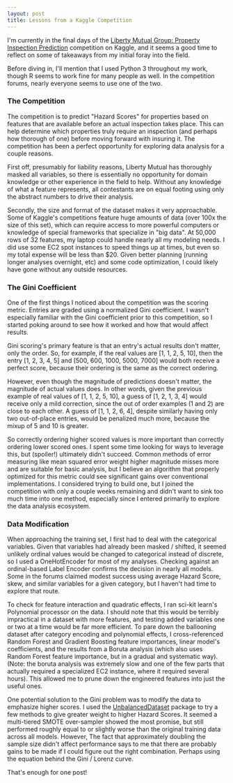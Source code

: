 ```yaml
---
layout: post
title: Lessons from a Kaggle Competition
---
```


I'm currently in the final days of the [Liberty Mutual Group: Property Inspection Prediction](https://www.kaggle.com/c/liberty-mutual-group-property-inspection-prediction) competition on Kaggle, and it seems a good time to reflect on some of takeaways from my initial foray into the field. 

Before diving in, I'll mention that I used Python 3 throughout my work, though R seems to work fine for many people as well. In the competition forums, nearly everyone seems to use one of the two. 

### The Competition

The competition is to predict "Hazard Scores" for properties based on features that are available before an actual inspection takes place. This can help determine which properties truly require an inspection (and perhaps how thorough of one) before moving forward with insuring it. The competition has been a perfect opportunity for exploring data analysis for a couple reasons. 

First off, presumably for liability reasons, Liberty Mutual has thoroughly masked all variables, so there is essentially no opportunity for domain knowledge or other experience in the field to help. Without any knowledge of what a feature represents, all contestants are on equal footing using only the abstract numbers to drive their analysis. 

Secondly, the size and format of the dataset makes it very approachable. Some of Kaggle's competitions feature huge amounts of data (over 100x the size of this set), which can require access to more powerful computers or knowledge of special frameworks that specialize in "big data". At 50,000 rows of 32 features, my laptop could handle nearly all my modeling needs. I did use some EC2 spot instances to speed things up at times, but even so my total expense will be less than $20. Given better planning (running longer analyses overnight, etc) and some code optimization, I could likely have gone without any outside resources. 

### The Gini Coefficient

One of the first things I noticed about the competition was the scoring metric. Entries are graded using a normalized Gini coefficient. I wasn't especially familiar with the Gini coefficient prior to this competition, so I started poking around to see how it worked and how that would affect results. 

Gini scoring's primary feature is that an entry's actual results don't matter, only the order. So, for example, if the real values are [1, 1, 2, 5, 10], then the entry [1, 2, 3, 4, 5] and [500, 600, 1000, 5000, 7000] would both receive a perfect score, because their ordering is the same as the correct ordering. 

However, even though the magnitude of predictions doesn't matter, the magnitude of actual values does. In other words, given the previous example of real values of [1, 1, 2, 5, 10], a guess of [1, 2, 1, 3, 4] would receive only a mild correction, since the out of order examples (1 and 2) are close to each other. A guess of [1, 1, 2, 6, 4], despite similarly having only two out-of-place entries, would be penalized much more, because the mixup of 5 and 10 is greater. 

So correctly ordering higher scored values is more important than correctly ordering lower scored ones. I spent some time looking for ways to leverage this, but (spoiler!) ultimately didn't succeed. Common methods of error measuring like mean squared error weight higher magnitude misses more and are suitable for basic analysis, but I believe an algorithm that properly optimized for this metric could see significant gains over conventional implementations. I considered trying to build one, but I joined the competition with only a couple weeks remaining and didn't want to sink too much time into one method, especially since I entered primarily to explore the data analysis ecosystem. 

### Data Modification

When approaching the training set, I first had to deal with the categorical variables. Given that variables had already been masked / shifted, it seemed unlikely ordinal values would be changed to categorical instead of discrete, so I used a OneHotEncoder for most of my analyses. Checking against an ordinal-based Label Encoder confirms the decision in nearly all models. Some in the forums claimed modest success using average Hazard Score, skew, and similar variables for a given category, but I haven't had time to explore that route. 

To check for feature interaction and quadratic effects, I ran sci-kit learn's Polynomial processor on the data. I should note that this would be terribly impractical in a dataset with more features, and testing added variables one or two at a time would be far more efficient. To pare down the ballooning dataset after category encoding and polynomial effects, I cross-referenced Random Forest and Gradient Boosting feature importances, linear model's coefficients, and the results from a Boruta analysis (which also uses Random Forest feature importance, but in a gradual and systematic way). (Note: the boruta analysis was extremely slow and one of the few parts that actually required a specialized EC2 instance, where it required several hours). This allowed me to prune down the engineered features into just the useful ones. 

One potential solution to the Gini problem was to modify the data to emphasize higher scores. I used the [UnbalancedDataset](https://github.com/fmfn/UnbalancedDataset) package to try a few methods to give greater weight to higher Hazard Scores. It seemed a multi-tiered SMOTE over-sampler showed the most promise, but still performed roughly equal to or slightly worse than the original training data across all models. However, The fact that approximately doubling the sample size didn't affect performance says to me that there are probably gains to be made if I could figure out the right combination. Perhaps using the equation behind the Gini / Lorenz curve. 



That's enough for one post! 
